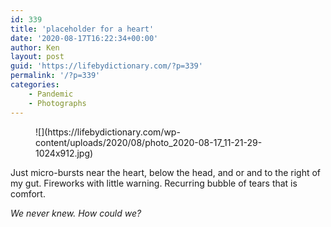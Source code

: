 ```yaml
---
id: 339
title: 'placeholder for a heart'
date: '2020-08-17T16:22:34+00:00'
author: Ken
layout: post
guid: 'https://lifebydictionary.com/?p=339'
permalink: '/?p=339'
categories:
    - Pandemic
    - Photographs
---
```


<figure class="wp-block-image size-large">![](https://lifebydictionary.com/wp-content/uploads/2020/08/photo_2020-08-17_11-21-29-1024x912.jpg)</figure>Just micro-bursts near the heart, below the head, and or and to the right of my gut. Fireworks with little warning. Recurring bubble of tears that is comfort.

*We never knew. How could we?*